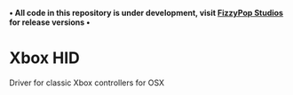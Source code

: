**&bull; All code in this repository is under development, visit [FizzyPop Studios](http://github.com/FizzyPopStudios) for release versions &bull;**

# Xbox HID
Driver for classic Xbox controllers for OSX


